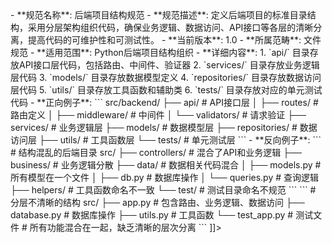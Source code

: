 <![CDATA[<!-- BACKEND-STRUCTURE-001.md -->
- **规范名称**: 后端项目结构规范
- **规范描述**: 定义后端项目的标准目录结构，采用分层架构组织代码，确保业务逻辑、数据访问、API接口等各层的清晰分离，提高代码的可维护性和可测试性。
- **当前版本**: 1.0
- **所属范畴**: 文件规范
- **适用范围**: Python后端项目结构组织
- **详细内容**:
  1. `api/` 目录存放API接口层代码，包括路由、中间件、验证器
  2. `services/` 目录存放业务逻辑层代码
  3. `models/` 目录存放数据模型定义
  4. `repositories/` 目录存放数据访问层代码
  5. `utils/` 目录存放工具函数和辅助类
  6. `tests/` 目录存放对应的单元测试代码

- **正向例子**:
  ```
  src/backend/
  ├── api/                    # API接口层
  │   ├── routes/            # 路由定义
  │   ├── middleware/        # 中间件
  │   └── validators/        # 请求验证
  ├── services/              # 业务逻辑层
  ├── models/                # 数据模型层
  ├── repositories/          # 数据访问层
  ├── utils/                 # 工具函数层
  └── tests/                 # 单元测试层
  ```

- **反向例子**:
  ```
  # 结构混乱的后端目录
  src/
  ├── controllers/           # 混合了API和业务逻辑
  ├── business/             # 业务逻辑分散
  ├── data/                 # 数据相关代码混合
  │   ├── models.py         # 所有模型在一个文件
  │   ├── db.py            # 数据库操作
  │   └── queries.py       # 查询逻辑
  ├── helpers/              # 工具函数命名不一致
  └── test/                 # 测试目录命名不规范
  ```

  ```
  # 分层不清晰的结构
  src/
  ├── app.py               # 包含路由、业务逻辑、数据访问
  ├── database.py          # 数据库操作
  ├── utils.py            # 工具函数
  └── test_app.py         # 测试文件
  # 所有功能混合在一起，缺乏清晰的层次分离
  ```
]]>